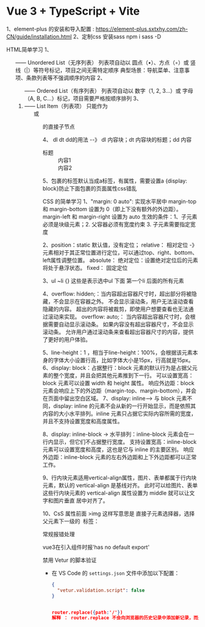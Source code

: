 # Vue 3 + TypeScript + Vite

1、element-plus 的安装和导入配置 : https://element-plus.sxtxhy.com/zh-CN/guide/installation.html
2、定制css 安装sass  npm i sass -D 


HTML简单学习
1、<ul> —— Unordered List（无序列表）
   列表项自动以 圆点（•）、方点（◦）或 竖线（|）等符号标记，项目之间无需特定顺序
   典型场景：导航菜单、注意事项、条款列表等不强调顺序的内容
2、<ol> —— Ordered List（有序列表）
   列表项自动以 数字（1, 2, 3…）或 字母（A, B, C…）标记，项目需要严格按顺序排列
3、<li> —— List Item（列表项）
   只能作为 <ul> 或 <ol> 的直接子节点

4、 dl dt dd的用法 --》 dl 内容块；dt 内容块的标题；dd 内容
    <dl>
    <dt>标题</dt>
    <dd>内容1</dd>
    <dd>内容2</dd>
    </dl>


5、<RouterLink>包裹的标签默认当成a标签，有属性，需要设置a {display: block}防止下面包裹的页面属性css错乱




CSS 的简单学习
1、"margin: 0 auto": 实现水平居中 margin-top 和 margin-bottom 设置为 0（即上下没有额外的外边距）。
margin-left 和 margin-right 设置为 auto
生效的条件：1、子元素必须是块级元素；2. 父容器必须有宽度约束 3. 子元素需要指定宽度

2、position：static 默认值，没有定位；
   relative： 相对定位 -》 元素相对于其正常位置进行定位，可以通过top、right、bottom、left属性调整位置。
   absolute： 绝对定位：设置绝对定位后的元素将处于悬浮状态。
   fixed： 固定定位

3、ul ~li {} 这些是表示选中ul 下面 第一个li 后面的所有元素

4、overflow: hidden;：当内容超出容器尺寸时，超出部分将被隐藏，不会显示在容器之外。
                      不会显示滚动条，用户无法滚动查看隐藏的内容。
                      超出的内容将被裁剪，即使用户想要查看也无法通过滚动来实现。
   overflow: auto;：
                当内容超出容器尺寸时，会根据需要自动显示滚动条。
                如果内容没有超出容器尺寸，不会显示滚动条。
                允许用户通过滚动条来查看超出容器尺寸的内容，提供了更好的用户体验。

5、line-height：1 ，相当于line-height：100%，会根据该元素本身的字体大小设置行高，比如字体大小是15px，行高就是15px。
6、display: block：占据整行：block 元素的默认行为是占据父元素的整个宽度，并且会把其他元素推到下一行。
                   可以设置宽高：block 元素可以设置 width 和 height 属性。
                   响应外边距：block 元素会响应上下的外边距（margin-top、margin-bottom），并会在页面中留出空白区域。
7、display: inline--> 与 block 元素不同，display: inline 的元素不会从新的一行开始显示，而是依照其内容的大小水平排列。inline 元素只占据它实际内容所需的宽度，并且不支持设置宽度和高度属性。

8、display: inline-block -> 水平排列：inline-block 元素会在一行内显示，但它们不占据整行宽度。
             支持设置宽高：inline-block 元素可以设置宽度和高度，这也是它与 inline 的主要区别。
             响应外边距：inline-block 元素的左右外边距和上下外边距都可以正常工作。

9、行内块元素适用vertical-align属性，图片、表单都属于行内块元素，默认的 vertical-align 是基线对齐。
此时可以给图片、表单这些行内块元素的 vertical-align 属性设置为 middle 就可以让文字和图片垂直 居中对齐了。

10、CsS 属性前面  >img 这样写意思是 直接子元素选择器，选择父元素下一级的 <img> 标签：


常规报错处理

vue3在引入组件时报'has no default export'

禁用 Vetur 的脚本验证
- 在 VS Code 的 `settings.json` 文件中添加以下配置：
  ```json
  { 
    "vetur.validation.script": false
  }


  router.replace({path:'/'})
  解释 ： router.replace 不会向浏览器的历史记录中添加新记录，而是替换掉当前的历史记录。这意味着用户在导航后使用浏览器的后退按钮将不会返回到先前的页面。